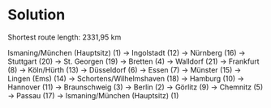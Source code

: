 # Solution

Shortest route length: 2331,95 km

Ismaning/München (Hauptsitz) (1)
-> Ingolstadt (12)
-> Nürnberg (16)
-> Stuttgart (20)
-> St. Georgen (19)
-> Bretten (4)
-> Walldorf (21)
-> Frankfurt (8)
-> Köln/Hürth (13)
-> Düsseldorf (6)
-> Essen (7)
-> Münster (15)
-> Lingen (Ems) (14)
-> Schortens/Wilhelmshaven (18)
-> Hamburg (10)
-> Hannover (11)
-> Braunschweig (3)
-> Berlin (2)
-> Görlitz (9)
-> Chemnitz (5)
-> Passau (17)
-> Ismaning/München (Hauptsitz) (1)

